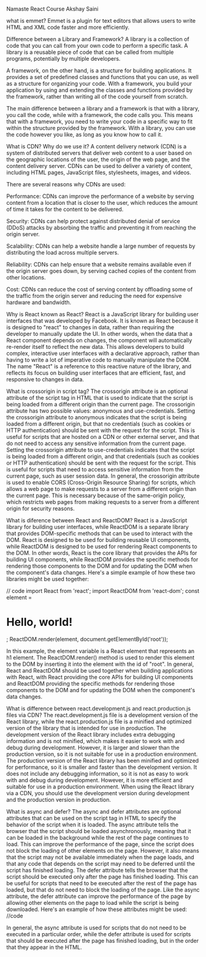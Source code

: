 Namaste React Course Akshay Saini

what is emmet?
Emmet is a plugin for text editors that allows users to write HTML and XML code faster and more efficiently.

Difference between a Library and Framework?
A library is a collection of code that you can call from your own code to perform a specific task. A library is a reusable piece of code that can be called from multiple programs, potentially by multiple developers.

A framework, on the other hand, is a structure for building applications. It provides a set of predefined classes and functions that you can use, as well as a structure for organizing your code. With a framework, you build your application by using and extending the classes and functions provided by the framework, rather than writing all of the code yourself from scratch.

The main difference between a library and a framework is that with a library, you call the code, while with a framework, the code calls you. This means that with a framework, you need to write your code in a specific way to fit within the structure provided by the framework. With a library, you can use the code however you like, as long as you know how to call it.

What is CDN? Why do we use it?
A content delivery network (CDN) is a system of distributed servers that deliver web content to a user based on the geographic locations of the user, the origin of the web page, and the content delivery server. CDNs can be used to deliver a variety of content, including HTML pages, JavaScript files, stylesheets, images, and videos.

There are several reasons why CDNs are used:

Performance: CDNs can improve the performance of a website by serving content from a location that is closer to the user, which reduces the amount of time it takes for the content to be delivered.

Security: CDNs can help protect against distributed denial of service (DDoS) attacks by absorbing the traffic and preventing it from reaching the origin server.

Scalability: CDNs can help a website handle a large number of requests by distributing the load across multiple servers.

Reliability: CDNs can help ensure that a website remains available even if the origin server goes down, by serving cached copies of the content from other locations.

Cost: CDNs can reduce the cost of serving content by offloading some of the traffic from the origin server and reducing the need for expensive hardware and bandwidth.

Why is React known as React?
React is a JavaScript library for building user interfaces that was developed by Facebook. It is known as React because it is designed to "react" to changes in data, rather than requiring the developer to manually update the UI.
In other words, when the data that a React component depends on changes, the component will automatically re-render itself to reflect the new data. This allows developers to build complex, interactive user interfaces with a declarative approach, rather than having to write a lot of imperative code to manually manipulate the DOM.
The name "React" is a reference to this reactive nature of the library, and reflects its focus on building user interfaces that are efficient, fast, and responsive to changes in data.

What is crossorigin in script tag?
The crossorigin attribute is an optional attribute of the script tag in HTML that is used to indicate that the script is being loaded from a different origin than the current page.
The crossorigin attribute has two possible values: anonymous and use-credentials.
Setting the crossorigin attribute to anonymous indicates that the script is being loaded from a different origin, but that no credentials (such as cookies or HTTP authentication) should be sent with the request for the script. This is useful for scripts that are hosted on a CDN or other external server, and that do not need to access any sensitive information from the current page.
Setting the crossorigin attribute to use-credentials indicates that the script is being loaded from a different origin, and that credentials (such as cookies or HTTP authentication) should be sent with the request for the script. This is useful for scripts that need to access sensitive information from the current page, such as user session data.
In general, the crossorigin attribute is used to enable CORS (Cross-Origin Resource Sharing) for scripts, which allows a web page to make requests to a server from a different origin than the current page. This is necessary because of the same-origin policy, which restricts web pages from making requests to a server from a different origin for security reasons.

What is diference between React and ReactDOM?
React is a JavaScript library for building user interfaces, while ReactDOM is a separate library that provides DOM-specific methods that can be used to interact with the DOM.
React is designed to be used for building reusable UI components, while ReactDOM is designed to be used for rendering React components to the DOM. In other words, React is the core library that provides the APIs for building UI components, while ReactDOM provides the specific methods for rendering those components to the DOM and for updating the DOM when the component's data changes.
Here's a simple example of how these two libraries might be used together:

// code
import React from 'react';
import ReactDOM from 'react-dom';
const element = <h1>Hello, world!</h1>;
ReactDOM.render(element, document.getElementById('root'));

In this example, the element variable is a React element that represents an h1 element. The ReactDOM.render() method is used to render this element to the DOM by inserting it into the element with the id of "root".
In general, React and ReactDOM should be used together when building applications with React, with React providing the core APIs for building UI components and ReactDOM providing the specific methods for rendering those components to the DOM and for updating the DOM when the component's data changes.

What is difference between react.development.js and react.production.js files via CDN?
The react.development.js file is a development version of the React library, while the react.production.js file is a minified and optimized version of the library that is intended for use in production.
The development version of the React library includes extra debugging information and is not minified, which makes it easier to work with and debug during development. However, it is larger and slower than the production version, so it is not suitable for use in a production environment.
The production version of the React library has been minified and optimized for performance, so it is smaller and faster than the development version. It does not include any debugging information, so it is not as easy to work with and debug during development. However, it is more efficient and suitable for use in a production environment.
When using the React library via a CDN, you should use the development version during development and the production version in production.

What is async and defer?
The async and defer attributes are optional attributes that can be used on the script tag in HTML to specify the behavior of the script when it is loaded.
The async attribute tells the browser that the script should be loaded asynchronously, meaning that it can be loaded in the background while the rest of the page continues to load. This can improve the performance of the page, since the script does not block the loading of other elements on the page. However, it also means that the script may not be available immediately when the page loads, and that any code that depends on the script may need to be deferred until the script has finished loading.
The defer attribute tells the browser that the script should be executed only after the page has finished loading. This can be useful for scripts that need to be executed after the rest of the page has loaded, but that do not need to block the loading of the page. Like the async attribute, the defer attribute can improve the performance of the page by allowing other elements on the page to load while the script is being downloaded.
Here's an example of how these attributes might be used:
//code

<script src="myscript.js" async></script>
<script src="myscript.js" defer></script>

In general, the async attribute is used for scripts that do not need to be executed in a particular order, while the defer attribute is used for scripts that should be executed after the page has finished loading, but in the order that they appear in the HTML.
